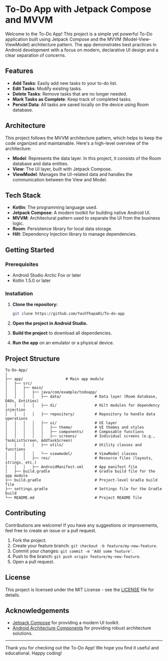 # To-Do App with Jetpack Compose and MVVM

Welcome to the To-Do App! This project is a simple yet powerful To-Do application built using Jetpack Compose and the MVVM (Model-View-ViewModel) architecture pattern. The app demonstrates best practices in Android development with a focus on modern, declarative UI design and a clear separation of concerns.

## Features

- **Add Tasks**: Easily add new tasks to your to-do list.
- **Edit Tasks**: Modify existing tasks.
- **Delete Tasks**: Remove tasks that are no longer needed.
- **Mark Tasks as Complete**: Keep track of completed tasks.
- **Persist Data**: All tasks are saved locally on the device using Room database.

## Architecture

This project follows the MVVM architecture pattern, which helps to keep the code organized and maintainable. Here's a high-level overview of the architecture:

- **Model**: Represents the data layer. In this project, it consists of the Room database and data entities.
- **View**: The UI layer, built with Jetpack Compose.
- **ViewModel**: Manages the UI-related data and handles the communication between the View and Model.

## Tech Stack

- **Kotlin**: The programming language used.
- **Jetpack Compose**: A modern toolkit for building native Android UI.
- **MVVM**: Architectural pattern used to separate the UI from the business logic.
- **Room**: Persistence library for local data storage.
- **Hilt**: Dependency Injection library to manage dependencies.

## Getting Started

### Prerequisites

- Android Studio Arctic Fox or later
- Kotlin 1.5.0 or later

### Installation

1. **Clone the repository:**
   ```sh
   git clone https://github.com/YashThapa01/To-do-app
   ```
2. **Open the project in Android Studio.**

3. **Build the project** to download all dependencies.

4. **Run the app** on an emulator or a physical device.

## Project Structure

```plaintext
To-Do-App/
│
├── app/                   # Main app module
│   ├── src/
│   │   ├── main/
│   │   │   ├── java/com/example/todoapp/
│   │   │   │   ├── data/               # Data layer (Room database, DAOs, Entities)
│   │   │   │   ├── di/                 # Hilt modules for dependency injection
│   │   │   │   ├── repository/         # Repository to handle data operations
│   │   │   │   ├── ui/                 # UI layer
│   │   │   │   │   ├── theme/          # UI themes and styles
│   │   │   │   │   ├── components/     # Composable functions
│   │   │   │   │   ├── screens/        # Individual screens (e.g., TaskListScreen, AddTaskScreen)
│   │   │   │   ├── utils/              # Utility classes and functions
│   │   │   │   └── viewmodel/          # ViewModel classes
│   │   │   ├── res/                    # Resource files (layouts, strings, etc.)
│   │   │   ├── AndroidManifest.xml     # App manifest file
│   ├── build.gradle                    # Gradle build file for the app module
├── build.gradle                        # Project-level Gradle build file
├── settings.gradle                     # Settings file for the Gradle build
└── README.md                           # Project README file
```

## Contributing

Contributions are welcome! If you have any suggestions or improvements, feel free to create an issue or a pull request.

1. Fork the project.
2. Create your feature branch: `git checkout -b feature/my-new-feature`.
3. Commit your changes: `git commit -m 'Add some feature'`.
4. Push to the branch: `git push origin feature/my-new-feature`.
5. Open a pull request.

## License

This project is licensed under the MIT License - see the [LICENSE](LICENSE) file for details.

## Acknowledgements

- [Jetpack Compose](https://developer.android.com/jetpack/compose) for providing a modern UI toolkit.
- [Android Architecture Components](https://developer.android.com/topic/libraries/architecture) for providing robust architecture solutions.

---

Thank you for checking out the To-Do App! We hope you find it useful and educational. Happy coding!
